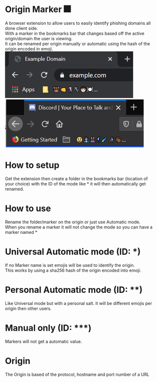 # Origin Marker 🎆
A browser extension to allow users to easily identify phishing domains all done client side.  
With a marker in the bookmarks bar that changes based off the active origin/domain the user is viewing.  
It can be renamed per origin manually or automatic using the hash of the origin encoded in emoji.  
![Example of automatic mode using chrome](Chrome.png) ![Example of automatic mode using firefox](Firefox.png)

# How to setup
Get the extension then create a folder in the bookmarks bar (location of your choice) with the ID of the mode like * it will then automatically get renamed.

# How to use
Rename the folder/marker on the origin or just use Automatic mode.  
When you rename a marker it will not change the mode so you can have a marker named *

# Universal Automatic mode (ID: *)
If no Marker name is set emojis will be used to identify the origin.  
This works by using a sha256 hash of the origin encoded into emoji.

# Personal Automatic mode (ID: **)
Like Universal mode but with a personal salt.
It will be different emojis per origin then other users. 

# Manual only (ID: ***)
Markers will not get a automatic value.

# Origin
The Origin is based of the protocol, hostname and port number of a URL

